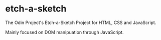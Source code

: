 # etch-a-sketch
The Odin Project's Etch-a-Sketch Project for HTML, CSS and JavaScript. 

Mainly focused on DOM manipuation through JavaScript.
